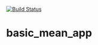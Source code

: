 [![Build Status](https://travis-ci.org/michaeldiguiseppi/basic_mean_app.svg?branch=master)](https://travis-ci.org/michaeldiguiseppi/basic_mean_app)
# basic_mean_app
